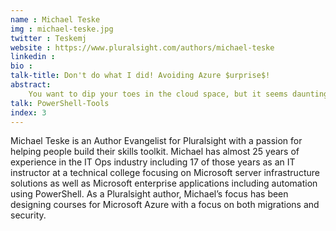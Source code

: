 ```yaml
---
name : Michael Teske
img : michael-teske.jpg
twitter : Teskemj
website : https://www.pluralsight.com/authors/michael-teske
linkedin : 
bio : 
talk-title: Don't do what I did! Avoiding Azure $urprise$!
abstract:
    You want to dip your toes in the cloud space, but it seems daunting and expensive regardless of the platform. In this session, I will identify the hard (and expensive) lessons I learned while leveling up myself in Microsoft Azure. We’ll start with creating a game plan to getting our hands dirty and identifying the gotcha’s along the way in an effort to keep your Azure spend down while you’re leveling up in this space and of course leveraging the Azure PowerShell module along the way.
talk: PowerShell-Tools
index: 3
---
```


Michael Teske is an Author Evangelist for Pluralsight with a passion for helping people build their skills toolkit. Michael has almost 25 years of experience in the IT Ops industry including 17 of those years as an IT instructor at a technical college focusing on Microsoft server infrastructure solutions as well as Microsoft enterprise applications including automation using PowerShell. As a Pluralsight author, Michael’s focus has been designing courses for Microsoft Azure with a focus on both migrations and security.

